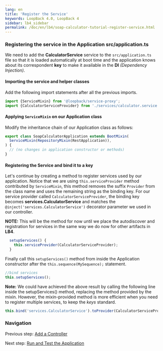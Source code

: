 ```yaml
---
lang: en
title: 'Register the Service'
keywords: LoopBack 4.0, LoopBack 4
sidebar: lb4_sidebar
permalink: /doc/en/lb4/soap-calculator-tutorial-register-service.html
---
```


### Registering the service in the Application src/application.ts

We need to add the **CalculatorService** service to the `src/application.ts`
file so that it is loaded automatically at boot time and the application knows
about its correspondent **key** to make it available in the **DI** _(Dependency
Injection)_.

#### Importing the service and helper classes

Add the following import statements after all the previous imports.

```ts
import {ServiceMixin} from '@loopback/service-proxy';
import {CalculatorServiceProvider} from './services/calculator.service';
```

#### Applying `ServiceMixin` on our Application class

Modify the inheritance chain of our Application class as follows:

```ts
export class SoapCalculatorApplication extends BootMixin(
  ServiceMixin(RepositoryMixin(RestApplication)),
) {
  // (no changes in application constructor or methods)
}
```

#### Registering the Service and bind it to a key

Let's continue by creating a method to register services used by our
application. Notice that we are using `this.serviceProvider` method contributed
by `ServiceMixin`, this method removes the suffix `Provider` from the class name
and uses the remaining string as the binding key. For our service provider
called `CalculatorServiceProvider`, the binding key becomes
**services.CalculatorService** and matches the
`@inject('services.CalculatorService')` decorator parameter we used in our
controller.

**NOTE:** This will be the method for now until we place the autodiscover and
registration for services in the same way we do now for other artifacts in
**LB4**.

```ts
  setupServices() {
    this.serviceProvider(CalculatorServiceProvider);
  }
```

Finally call this `setupServices()` method from inside the Application
constructor after the `this.sequence(MySequence);` statement.

```ts
//bind services
this.setupServices();
```

**Note:** We could have achieved the above result by calling the following line
inside the setupServices() method, replacing the method provided by the mixin.
However, the mixin-provided method is more efficient when you need to register
multiple services, to keep the _keys_ standard.

```ts
this.bind('services.CalculatorService').toProvider(CalculatorServiceProvider);
```

### Navigation

Previous step: [Add a Controller](soap-calculator-tutorial-add-controller.md)

Next step:
[Run and Test the Application](soap-calculator-tutorial-run-and-test.md)
